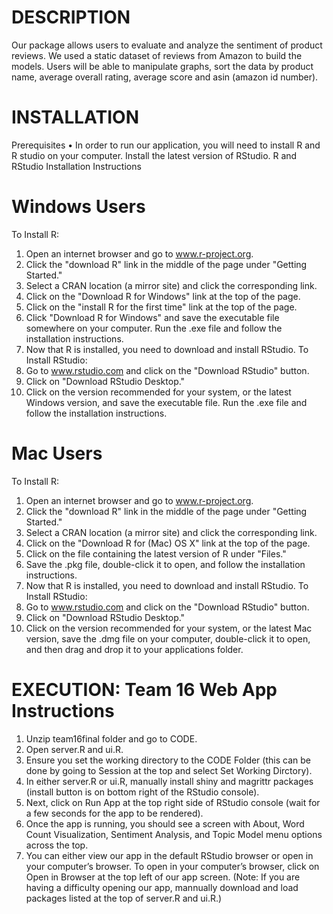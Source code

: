 # DESCRIPTION
Our package allows users to evaluate and analyze the sentiment of product reviews. We used a static dataset of reviews from Amazon to build the models. Users will be able to manipulate graphs, sort the data by product name, average overall rating, average score and asin (amazon id number). 

# INSTALLATION
Prerequisites
• In order to run our application, you will need to install R and R studio on your computer. Install the latest version of RStudio. 
R and RStudio Installation Instructions 

# Windows Users
To Install R:
1. Open an internet browser and go to www.r-project.org.
2. Click the "download R" link in the middle of the page under "Getting Started."
3. Select a CRAN location (a mirror site) and click the corresponding link.  
4. Click on the "Download R for Windows" link at the top of the page.  
5. Click on the "install R for the first time" link at the top of the page.
6. Click "Download R for Windows" and save the executable file somewhere on your computer.  Run the .exe file and follow the installation instructions.  
7. Now that R is installed, you need to download and install RStudio.
To Install RStudio:
1. Go to www.rstudio.com and click on the "Download RStudio" button.
2. Click on "Download RStudio Desktop."
3. Click on the version recommended for your system, or the latest Windows version, and save the executable file.  Run the .exe file and follow the installation instructions.  
   
# Mac Users
To Install R:
1. Open an internet browser and go to www.r-project.org.
2. Click the "download R" link in the middle of the page under "Getting Started."
3. Select a CRAN location (a mirror site) and click the corresponding link.
4. Click on the "Download R for (Mac) OS X" link at the top of the page.
5. Click on the file containing the latest version of R under "Files."
6. Save the .pkg file, double-click it to open, and follow the installation instructions.
7. Now that R is installed, you need to download and install RStudio.
To Install RStudio:
1. Go to www.rstudio.com and click on the "Download RStudio" button.
2. Click on "Download RStudio Desktop."
3. Click on the version recommended for your system, or the latest Mac version, save the .dmg file on your computer, double-click it to open, and then drag and drop it to your applications folder.

# EXECUTION: Team 16 Web App Instructions
1. Unzip team16final folder and go to CODE.
2. Open server.R and ui.R. 
3. Ensure you set the working directory to the CODE Folder (this can be done by going to Session at the top and select Set Working Dirctory).
4. In either server.R or ui.R, manually install shiny and magrittr packages (install button is on bottom right of the RStudio console).
5. Next, click on Run App at the top right side of RStudio console (wait for a few seconds for the app to be rendered).
6. Once the app is running, you should see a screen with About, Word Count Visualization, Sentiment Analysis, and Topic Model menu options across the top.
7. You can either view our app in the default RStudio browser or open in your computer’s browser. To open in your computer’s browser, click on Open in Browser at the top left of our app screen. 
(Note: If you are having a difficulty opening our app, mannually download and load packages listed at the top of server.R and ui.R.)

